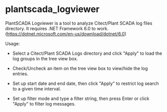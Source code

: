 # plantscada_logviewer
PlantSCADA Logviewer is a tool to analyze Citect/Plant SCADA log files directory.
It requires .NET Framework 6.0 to work. (https://dotnet.microsoft.com/en-us/download/dotnet/6.0)

Usage:

- Select a Citect/Plant SCADA Logs directory and click "Apply" to load the log groups in the tree view box. 

- Check/Uncheck an item on the tree view box to view/hide the log entries. 

- Set up start date and end date, then click "Apply" to restrict log search to a given time interval.

- Set up filter mode and type a filter string, then press Enter or click "Apply" to filter log messages. 
